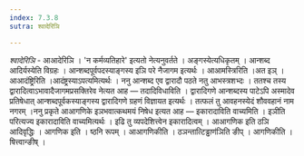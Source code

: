 ```yaml
---
index: 7.3.8
sutra: श्वादेरिञि

---
```

_श्वादेरिञि_ - आआदेरिञि । 'न कर्मव्यतिहारे' इत्यतो नेत्यनुवर्तते । अङ्गस्येत्यधिकृतम् । आन्शब्द आदिर्यस्येति विग्रहः । आन्शब्दपूर्वपदस्याङ्गस्य इञि परे नैजागम इत्यर्थः । आआमस्त्रिरिति ।अत इञ् । आआदंष्ट्रिरिति ।आदंष्ट्रस्याऽपत्यमित्यर्थः । ननु आन्शब्द एव द्वारादौ पठते नतु आभस्त्रशभ्दः । ततश्च तस्य द्वारादित्वाऽभावादैजागमप्रसक्तिरेव नेत्यत आह — तदादिविधाविति । द्वारादिगणे आन्शब्दस्य पाटेऽपि अस्मादेव प्रतिषेधात् आन्शब्दपूर्वकस्याङ्गस्य द्वारादिगणे ग्रहणं विज्ञायत इत्यर्थः । तत्फलं तु आवहनस्येदं शौववहानं नाम नगरम् ।ननु प्रकृते आआगणिके इञभवात्कथमयं निषेध इत्यत आह — इकारादाविति वाच्यमिति । इञीति परित्यज्य इकारादाविति वाच्यमित्यर्थः । इढि तु व्यपदेशित्त्वेन इकारादित्वम् । आआगणिक इति ठञि आदिवृद्धिः । आगणिक इति । ष्ठनि रूपम् । आआगणिकीति । ठञन्तात्टिड्ढाण॑ञिति ङीप् । आगणिकीति । षित्त्वान्ङीष् ।